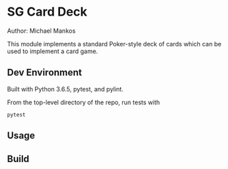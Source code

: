 # SG Card Deck
Author: Michael Mankos

This module implements a standard Poker-style deck of cards which can be used to implement a card game. 

## Dev Environment
Built with Python 3.6.5, pytest, and pylint. 

From the top-level directory of the repo, run tests with
```
pytest
```

## Usage


## Build

